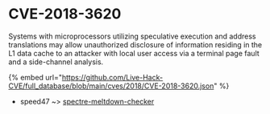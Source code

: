# CVE-2018-3620

Systems with microprocessors utilizing speculative execution and address translations may allow unauthorized disclosure of information residing in the L1 data cache to an attacker with local user access via a terminal page fault and a side-channel analysis.

{% embed url="https://github.com/Live-Hack-CVE/full_database/blob/main/cves/2018/CVE-2018-3620.json" %}


* speed47 ~> [spectre-meltdown-checker](https://www.alice-snow.ru/2018/database/cve-2018-3620/spectre-meltdown-checker-speed47)